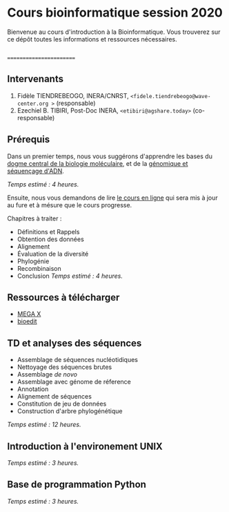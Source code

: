 # Cours bioinformatique session 2020
Bienvenue au cours d'introduction à la Bioinformatique. Vous trouverez sur ce dépôt toutes les informations et ressources nécessaires.

                                                          ======================
## Intervenants

1. Fidèle TIENDREBEOGO, INERA/CNRST, `<fidele.tiendrebeogo@wave-center.org >` (responsable)
2. Ezechiel B. TIBIRI, Post-Doc INERA, `<etibiri@agshare.today>` (co-responsable)

## Prérequis

Dans un premier temps, nous vous suggérons d'apprendre les bases du [dogme central de la biologie moléculaire](http://www.foad-mooc.auf.org/IMG/pdf/uec2_cours_biologie_moleculaire_diapos.compressed.pdf), et de la  [génomique et séquençage d'ADN](https://github.com/Ezechiel-Tibiri/Cours_bioinformatique_2020/blob/main/TD_G%C3%A9nomique%20et%20s%C3%A9quen%C3%A7age.pdf).

*Temps estimé : 4 heures.*

Ensuite, nous vous demandons de lire [le cours en ligne](https://github.com/Ezechiel-Tibiri/Cours_bioinformatique_2020/blob/main/Cours_bioinformatique_octobre_2020.pdf) qui sera mis à jour au fure et à mésure que le cours progresse.

Chapitres à traiter :

* Définitions et Rappels
* Obtention des données
* Alignement
* Évaluation de la diversité
* Phylogénie
* Recombinaison
* Conclusion
*Temps estimé : 4 heures.*
## Ressources à télécharger
* [MEGA X](https://www.megasoftware.net/active_download)
* [bioedit](https://github.com/Ezechiel-Tibiri/Cours_bioinformatique_2020/blob/main/setup.exe)

## TD et analyses des séquences
 * Assemblage de séquences nucléotidiques
 * Nettoyage des séquences brutes
 * Assemblage *de novo*
 * Assemblage avec génome de réference
 * Annotation
 * Alignement de séquences
 * Constitution de jeu de données
 * Construction d'arbre phylogénétique
 
 *Temps estimé : 12 heures.*
## Introduction à l'environement UNIX


*Temps estimé : 3 heures.*
## Base de programmation Python


*Temps estimé : 3 heures.*
